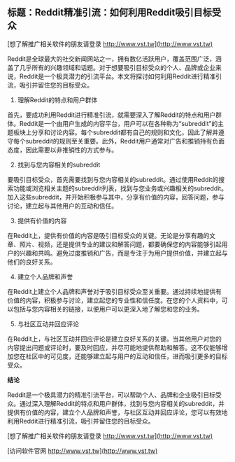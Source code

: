 ## **标题：Reddit精准引流：如何利用Reddit吸引目标受众**

[想了解推广相关软件的朋友请登录 http://www.vst.tw](http://www.vst.tw)

Reddit是全球最大的社交新闻网站之一，拥有数亿活跃用户，覆盖范围广泛，涵盖了几乎所有的兴趣领域和话题。对于想要吸引目标受众的个人、品牌或企业来说，Reddit是一个极具潜力的引流平台。本文将探讨如何利用Reddit进行精准引流，吸引并留住您的目标受众。

1. 理解Reddit的特点和用户群体

首先，要成功利用Reddit进行精准引流，就需要深入了解Reddit的特点和用户群体。Reddit是一个由用户生成的内容平台，用户可以在各种称为“subreddit”的主题板块上分享和讨论内容。每个subreddit都有自己的规则和文化，因此了解并遵守每个subreddit的规则至关重要。此外，Reddit用户通常对广告和推销持有负面态度，因此需要以非推销性的方式参与。

2. 找到与您内容相关的subreddit

要吸引目标受众，首先需要找到与您内容相关的subreddit。通过使用Reddit的搜索功能或浏览相关主题的subreddit列表，找到与您业务或兴趣相关的subreddit。加入这些subreddit，并开始积极参与其中，分享有价值的内容，回答问题，参与讨论，建立起与其他用户的互动和信任。

3. 提供有价值的内容

在Reddit上，提供有价值的内容是吸引目标受众的关键。无论是分享有趣的文章、照片、视频，还是提供专业的建议和解答问题，都要确保您的内容能够引起用户的兴趣和共鸣。避免过度推销和广告，而是专注于为用户提供价值，并建立起与他们的良好关系。

4. 建立个人品牌和声誉

在Reddit上建立个人品牌和声誉对于吸引目标受众至关重要。通过持续地提供有价值的内容，积极参与讨论，建立起您的专业性和信任度。在您的个人资料中，可以包括与您内容相关的链接，以便用户可以更深入地了解您和您的业务。

5. 与社区互动并回应评论

在Reddit上，与社区互动并回应评论是建立良好关系的关键。当其他用户对您的内容提出问题或评论时，要及时回应，并尽可能地提供帮助和解答。这不仅能够增加您在社区中的可见度，还能够建立起与用户的互动和信任，进而吸引更多的目标受众。

**结论**

Reddit是一个极具潜力的精准引流平台，可以帮助个人、品牌和企业吸引目标受众。通过深入理解Reddit的特点和用户群体，找到与您内容相关的subreddit，并提供有价值的内容，建立个人品牌和声誉，与社区互动并回应评论，您可以有效地利用Reddit进行精准引流，吸引并留住您的目标受众。

[想了解推广相关软件的朋友请登录 http://www.vst.tw](http://www.vst.tw)


[访问软件官网 http://www.vst.tw](http://www.vst.tw)

